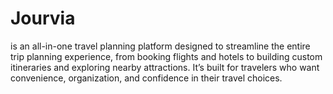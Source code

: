 # Jourvia
is an all-in-one travel planning platform designed to streamline the entire trip planning experience, from booking flights and hotels to building custom itineraries and exploring nearby attractions. It’s built for travelers who want convenience, organization, and confidence in their travel choices.
